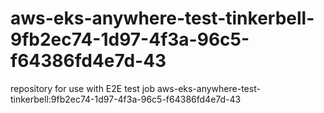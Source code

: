 # aws-eks-anywhere-test-tinkerbell-9fb2ec74-1d97-4f3a-96c5-f64386fd4e7d-43
repository for use with E2E test job aws-eks-anywhere-test-tinkerbell:9fb2ec74-1d97-4f3a-96c5-f64386fd4e7d-43
